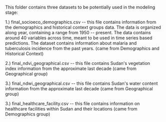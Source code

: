 This folder contains three datasets to be potentially used in the modeling stage:

1.) final_socioeco_demographics.csv -- this file contains information from the demographics and historical context groups data.  The data is organized along year, containing a range from 1950 -- present. 
The data contains around 40 variables across time, meant to be used in time series based predictions.  The dataset contains information about malaria and tuberculosis incidence from the past years. (came from Demographics and Historical Context)

2.) final_ndvi_geographical.csv -- this file contains Sudan's vegetation index information from the approximate last decade (came from Geographical group)

3.) final_ndwi_geographical.csv -- this file contains Sudan's water content information from the approximate last decade (came from Geographical group)

3.) final_healthcare_facility.csv -- this file contains information on healthcare facilities within Sudan and their locations (came from Demographics group)
